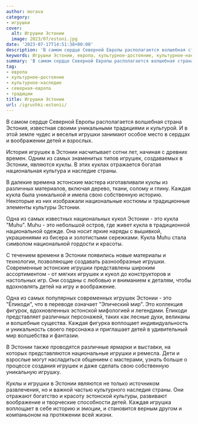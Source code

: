 ```yaml
---
author: morava
category:
- игрушки
cover:
  alt: Игрушки Эстонии
  image: 2023/07/estoni.jpg
date: '2023-07-17T14:51:38+00:00'
description: 'В самом сердце Северной Европы располагается волшебная страна Эстония, известная своими уникальными традициями и культурой. И в этой земле чудес и веселья...'
keywords: Игрушки Эстонии, европа, культурное-достояние, культурное-наследие, северная-европа, традиции, эстонии, игрушки, игрушек, детей, кукла, это, самых, куклы, каждая, muhu, являются, страны, эстонские, различных, собственную
summary: 'В самом сердце Северной Европы располагается волшебная страна Эстония, известная своими уникальными традициями и культурой. И в этой земле чудес и веселья...'
tag:
- европа
- культурное-достояние
- культурное-наследие
- северная-европа
- традиции
title: Игрушки Эстонии
url: /igrushki-estonii/
---
```


В самом сердце Северной Европы располагается волшебная страна Эстония, известная своими уникальными традициями и культурой. И в этой земле чудес и веселья игрушки занимают особое место в сердцах и воображении детей и взрослых.

История игрушек в Эстонии насчитывает сотни лет, начиная с древних времен. Одним из самых знаменитых типов игрушек, создаваемых в Эстонии, являются куклы. В этих куклах отражается богатая национальная культура и наследие страны.

В далекие времена эстонские мастера изготавливали куклы из различных материалов, включая дерево, ткани, солому и глину. Каждая кукла была уникальной и имела свою собственную историю. Некоторые из них изображали национальные костюмы и традиционные элементы культуры Эстонии.

Одна из самых известных национальных кукол Эстонии \- это кукла "Muhu". Muhu - это небольшой остров, где живет кукла в традиционной национальной одежде. Она носит яркие наряды с вышивкой, украшениями из бисера и золотистыми сережками. Кукла Muhu стала символом национальной гордости и красоты.

С течением времени в Эстонии появились новые материалы и технологии, позволяющие создавать разнообразные игрушки. Современные эстонские игрушки представлены широким ассортиментом \- от мягких игрушек и кукол до конструкторов и настольных игр. Они созданы с любовью и вниманием к деталям, чтобы вдохновлять детей на игру и воображение.

Одна из самых популярных современных игрушек Эстонии \- это "Ёпикоди", что в переводе означает "Эпический мир". Это коллекция фигурок, вдохновленных эстонской мифологией и легендами. Ёпикоди представляет различных персонажей, таких как лесные духи, великаны и волшебные существа. Каждая фигурка воплощает индивидуальность и уникальность своего персонажа и приглашает детей в удивительный мир волшебства и фантазии.

В Эстонии также проводятся различные ярмарки и выставки, на которых представляются национальные игрушки и ремесла. Дети и взрослые могут насладиться общением с мастерами, узнать больше о процессе создания игрушек и даже сделать свою собственную уникальную игрушку.

Куклы и игрушки в Эстонии являются не только источником развлечения, но и важной частью культурного наследия страны. Они отражают богатство и красоту эстонской культуры, развивают воображение и творческие способности детей. Каждая игрушка воплощает в себе историю и эмоции, и становится верным другом и компаньоном на протяжении всей жизни.